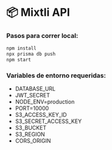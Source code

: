 # 📦 Mixtli API

### Pasos para correr local:
```bash
npm install
npx prisma db push
npm start
```

### Variables de entorno requeridas:
- DATABASE_URL
- JWT_SECRET
- NODE_ENV=production
- PORT=10000
- S3_ACCESS_KEY_ID
- S3_SECRET_ACCESS_KEY
- S3_BUCKET
- S3_REGION
- CORS_ORIGIN
